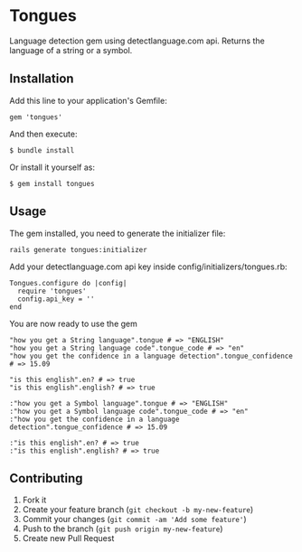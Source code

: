 # Tongues

Language detection gem using detectlanguage.com api.
Returns the language of a string or a symbol.

## Installation

Add this line to your application's Gemfile:

    gem 'tongues'

And then execute:

    $ bundle install

Or install it yourself as:

    $ gem install tongues

## Usage

The gem installed, you need to generate the initializer file:

    rails generate tongues:initializer

Add your detectlanguage.com api key inside config/initializers/tongues.rb:

    Tongues.configure do |config|
      require 'tongues'
      config.api_key = ''
    end

You are now ready to use the gem

    "how you get a String language".tongue # => "ENGLISH"
    "how you get a String language code".tongue_code # => "en"
    "how you get the confidence in a language detection".tongue_confidence # => 15.09

    "is this english".en? # => true
    "is this english".english? # => true

    :"how you get a Symbol language".tongue # => "ENGLISH"
    :"how you get a Symbol language code".tongue_code # => "en"
    :"how you get the confidence in a language detection".tongue_confidence # => 15.09

    :"is this english".en? # => true
    :"is this english".english? # => true

## Contributing

1. Fork it
2. Create your feature branch (`git checkout -b my-new-feature`)
3. Commit your changes (`git commit -am 'Add some feature'`)
4. Push to the branch (`git push origin my-new-feature`)
5. Create new Pull Request
